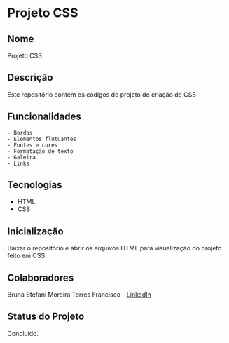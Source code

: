 # Projeto CSS

## Nome
Projeto CSS

## Descrição
Este repositório contém os códigos do projeto de criação de CSS

## Funcionalidades
    - Bordas
    - Elementos flutuantes
    - Fontes e cores
    - Formatação de texto
    - Galeira
    - Links
    
## Tecnologias
- HTML
- CSS
  
## Inicialização
Baixar o repositório e abrir os arquivos HTML para visualização do projeto feito em CSS.

## Colaboradores
Bruna Stefani Moreira Torres Francisco - <a href="https://www.linkedin.com/in/bruna-moreira-torres-francisco/" target="_blank">LinkedIn</a>

## Status do Projeto
Concluído.